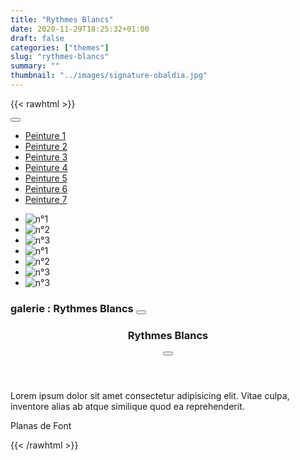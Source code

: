 ```yaml
---
title: "Rythmes Blancs"
date: 2020-11-29T18:25:32+01:00
draft: false
categories: ["themes"]
slug: "rythmes-blancs"
summary: ""
thumbnail: "../images/signature-obaldia.jpg"
---
```


{{< rawhtml >}}
<div class="float-sidenav js-float-sidenav" id="float-sidenav-1">
    <nav class="float-sidenav__nav">
      <button class="reset float-sidenav__close-btn js-float-sidenav__close-btn js-tab-focus" aria-label="Close page navigation">
        <svg class="icon" viewBox="0 0 16 16"><g stroke-width="1" stroke="currentColor" fill="none" stroke-linecap="round" stroke-linejoin="round" stroke-miterlimit="10"><line x1="13.5" y1="2.5" x2="2.5" y2="13.5"></line><line x1="2.5" y1="2.5" x2="13.5" y2="13.5"></line></g></svg>
      </button>
      <ul class="float-sidenav__list js-float-sidenav__list">
        <li class="float-sidenav__item">
          <a href="#peinture-1" class="float-sidenav__link js-smooth-scroll">
            <span class="float-sidenav__label">Peinture 1</span>
            <span aria-hidden="true" class="float-sidenav__marker"></span>
          </a>
        </li>
        <li class="float-sidenav__item">
          <a href="#peinture-2" class="float-sidenav__link js-smooth-scroll">
            <span class="float-sidenav__label">Peinture 2</span>
            <span aria-hidden="true" class="float-sidenav__marker"></span>
          </a>
        </li>
        <li class="float-sidenav__item">
          <a href="#peinture-3" class="float-sidenav__link js-smooth-scroll">
            <span class="float-sidenav__label">Peinture 3</span>
            <span aria-hidden="true" class="float-sidenav__marker"></span>
          </a>
        </li>
        <li class="float-sidenav__item">
          <a href="#peinture-4" class="float-sidenav__link js-smooth-scroll">
            <span class="float-sidenav__label">Peinture 4</span>
            <span aria-hidden="true" class="float-sidenav__marker"></span>
          </a>
        </li>
        <li class="float-sidenav__item">
          <a href="#peinture-5" class="float-sidenav__link js-smooth-scroll">
            <span class="float-sidenav__label">Peinture 5</span>
            <span aria-hidden="true" class="float-sidenav__marker"></span>
          </a>
        </li>
        <li class="float-sidenav__item">
          <a href="#peinture-6" class="float-sidenav__link js-smooth-scroll">
            <span class="float-sidenav__label">Peinture 6</span>
            <span aria-hidden="true" class="float-sidenav__marker"></span>
          </a>
        </li>
        <li class="float-sidenav__item">
          <a href="#peinture-7" class="float-sidenav__link js-smooth-scroll">
            <span class="float-sidenav__label">Peinture 7</span>
            <span aria-hidden="true" class="float-sidenav__marker"></span>
          </a>
        </li>
      </ul>
    </nav>
</div>
<!-- <button class="btn btn--subtle margin-bottom-md hide@md" aria-controls="float-sidenav-1">Show Page Navigation</button> -->
<ul class="parent js-float-sidenav-target">
    <li id="peinture-1" class="child">
      <img src="rythmes-blancs-01.jpg" alt="n°1">
    </li>
    <li id="peinture-2" class="child">
      <img src="rythmes-blancs-02.jpg" alt="n°2">
    </li>
    <li id="peinture-3" class="child">
      <img src="rythmes-blancs-03.jpg" alt="n°3">
    </li>
    <li id="peinture-4" class="child">
      <img src="rythmes-blancs-04.jpg" alt="n°1">
    </li>
    <li id="peinture-5" class="child">
      <img src="rythmes-blancs-05.jpg" alt="n°2">
    </li>
    <li id="peinture-6" class="child">
      <img src="rythmes-blancs-06.jpg" alt="n°3">
    </li>
    <li id="peinture-7" class="child">
      <img src="rythmes-blancs-07.jpg" alt="n°3">
    </li>
</ul>
<h3 class="gallery__title-block" aria-controls="modal-full-width">
<span class="gallery__title-prefix">galerie : </span>
<span class="gallery__title">Rythmes Blancs</span>
<button class="gallery__title-trigger">
  <svg class="icon" viewBox="0 0 20 20">
    <title>Ouvrir la fenêtre</title>
    <g fill="none" stroke="currentColor" stroke-miterlimit="10" stroke-width="1" stroke-linecap="round" stroke-linejoin="round">
      <line x1="3" y1="3" x2="15" y2="15" />
      <line x1="15" y1="3" x2="3" y2="15" />
    </g>
  </svg>
</button>
</h3>
<div class="modal modal--animate-fade bg-contrast-higher bg-opacity-90% js-modal" id="modal-full-width">
<div class="modal__content bg height-100% flex flex-column flex-center" role="alertdialog" aria-labelledby="modal-title" aria-describedby="modal-description">
  <div class="">
    <header class="padding-y-sm padding-x-md flex items-center justify-between">
      <h3 class="gallery__title" id="modal-title">Rythmes Blancs</h3>
      <button class="reset modal__close-btn modal__close-btn--inner js-modal__close js-tab-focus">
        <svg class="icon" viewBox="0 0 20 20">
          <title>Fermer la fenêtre</title>
          <g fill="none" stroke="currentColor" stroke-miterlimit="10" stroke-width="2" stroke-linecap="round" stroke-linejoin="round">
            <line x1="3" y1="3" x2="17" y2="17" />
            <line x1="17" y1="3" x2="3" y2="17" />
          </g>
        </svg>
      </button>
    </header>
    <article class="padding-y-sm padding-x-md flex-grow overflow-auto">
      <div class="text-component v-space-md line-height-lg">
        <p class="drop-cap gallery__desc-first-line" id="modal-description">Lorem ipsum dolor sit amet consectetur adipisicing elit. Vitae culpa, inventore alias ab atque similique quod ea reprehenderit.</p>
        <p class="signature">Planas de Font</p>
      </div>
    </article>
  </div>
</div> 
</div>
{{< /rawhtml >}}